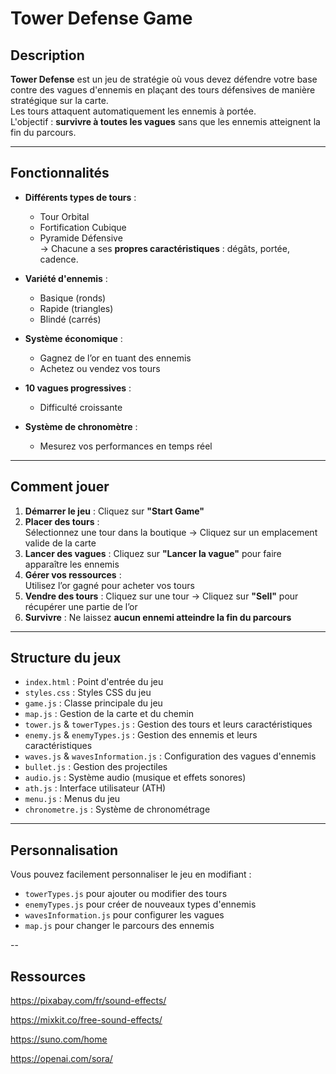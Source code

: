 # Tower Defense Game

## Description
**Tower Defense** est un jeu de stratégie où vous devez défendre votre base contre des vagues d'ennemis en plaçant des tours défensives de manière stratégique sur la carte.  
Les tours attaquent automatiquement les ennemis à portée.  
L'objectif : **survivre à toutes les vagues** sans que les ennemis atteignent la fin du parcours.

---

## Fonctionnalités

- **Différents types de tours** :
  - Tour Orbital  
  - Fortification Cubique  
  - Pyramide Défensive  
  → Chacune a ses **propres caractéristiques** : dégâts, portée, cadence.

- **Variété d'ennemis** :
  - Basique (ronds)  
  - Rapide (triangles)  
  - Blindé (carrés)

- **Système économique** :
  - Gagnez de l’or en tuant des ennemis
  - Achetez ou vendez vos tours

- **10 vagues progressives** :
  - Difficulté croissante

- **Système de chronomètre** :
  - Mesurez vos performances en temps réel

---

## Comment jouer

1. **Démarrer le jeu** : Cliquez sur **"Start Game"**
2. **Placer des tours** :  
   Sélectionnez une tour dans la boutique → Cliquez sur un emplacement valide de la carte
3. **Lancer des vagues** : Cliquez sur **"Lancer la vague"** pour faire apparaître les ennemis
4. **Gérer vos ressources** :  
   Utilisez l’or gagné pour acheter vos tours
5. **Vendre des tours** : Cliquez sur une tour → Cliquez sur **"Sell"** pour récupérer une partie de l’or
6. **Survivre** : Ne laissez **aucun ennemi atteindre la fin du parcours**

---

## Structure du jeux

- `index.html` : Point d'entrée du jeu  
- `styles.css` : Styles CSS du jeu  
- `game.js` : Classe principale du jeu  
- `map.js` : Gestion de la carte et du chemin  
- `tower.js` & `towerTypes.js` : Gestion des tours et leurs caractéristiques  
- `enemy.js` & `enemyTypes.js` : Gestion des ennemis et leurs caractéristiques  
- `waves.js` & `wavesInformation.js` : Configuration des vagues d'ennemis  
- `bullet.js` : Gestion des projectiles  
- `audio.js` : Système audio (musique et effets sonores)  
- `ath.js` : Interface utilisateur (ATH)  
- `menu.js` : Menus du jeu  
- `chronometre.js` : Système de chronométrage  

---

## Personnalisation

Vous pouvez facilement personnaliser le jeu en modifiant :

- `towerTypes.js` pour ajouter ou modifier des tours  
- `enemyTypes.js` pour créer de nouveaux types d'ennemis  
- `wavesInformation.js` pour configurer les vagues  
- `map.js` pour changer le parcours des ennemis  

-- 

## Ressources

https://pixabay.com/fr/sound-effects/

https://mixkit.co/free-sound-effects/

https://suno.com/home

https://openai.com/sora/